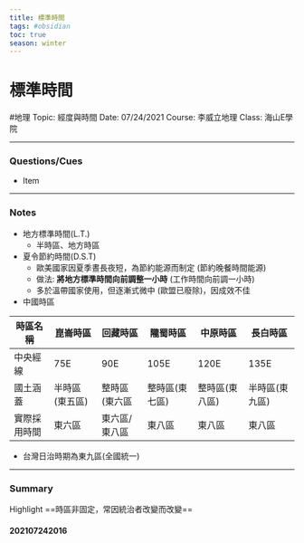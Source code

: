 ```yaml
---
title: 標準時間
tags: #obsidian 
toc: true
season: winter
---
```

# 標準時間
#地理
Topic: 經度與時間
Date: 07/24/2021
Course: 李威立地理
Class: 海山E學院

---

### Questions/Cues
- Item
---
### Notes
- 地方標準時間(L.T.)
	- 半時區、地方時區
- 夏令節約時間(D.S.T)
	- 歐美國家因夏季晝長夜短，為節約能源而制定 (節約晚餐時間能源) 
	- 做法: **將地方標準時間向前調整一小時** (工作時間向前調一小時)
	- 多於溫帶國家使用，但逐漸式微中 (歐盟已廢除)，因成效不佳
- 中國時區

| 時區名稱 | 崑崙時區       | 回藏時區      | 隴蜀時區       | 中原時區       |  長白時區    |   
| --------     | -------------- | ------------- | -------------- | -------------- | ----           |    
| 中央經線     | 75E            | 90E           | 105E           | 120E           | 135E           |     |
| 國土涵蓋     | 半時區(東五區) | 整時區(東六區 | 整時區(東七區) | 整時區(東八區) | 半時區(東九區) |     |
| 實際採用時間 | 東六區         | 東六區/東八區 | 東八區         | 東八區         | 東八區         |     |

- 台灣日治時期為東九區(全國統一)

---
### Summary
Highlight     ==時區非固定，常因統治者改變而改變==

#### 202107242016